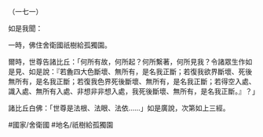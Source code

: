 （一七一）

如是我聞：

一時，佛住舍衛國祇樹給孤獨園。

爾時，世尊告諸比丘：「何所有故，何所起？何所繫著，何所見我？令諸眾生作如是見、如是說：『若麁四大色斷壞、無所有，是名我正斷；若復我欲界斷壞、死後無所有，是名我正斷；若復我色界死後斷壞、無所有，是名我正斷；若得空入處、識入處、無所有入處、非想非非想入處，我死後斷壞、無所有，是名我正斷。』？」

諸比丘白佛：「世尊是法根、法眼、法依……」如是廣說，次第如上三經。

#國家/舍衛國
#地名/祇樹給孤獨園
